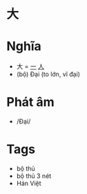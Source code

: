 # 大

# Nghĩa
* 大 = [一](一.md) [人](人.md)
* (bộ) Đại (to lớn, vĩ đại)

# Phát âm
* /Đại/

# Tags
* bộ thủ
*  bộ thủ 3 nét
*  Hán Việt

<script>window.HANZI_FIELD='大';</script>
